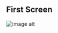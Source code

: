 ## First Screen
![image alt](https://firebasestorage.googleapis.com/v0/b/storage-7a382.appspot.com/o/test%2FWhatsApp%20Image%202025-04-27%20at%2012.30.30_f4c78a57.jpg?alt=media&token=ab89fdd7-6daa-4e40-b6d9-2afaaf25b379)

